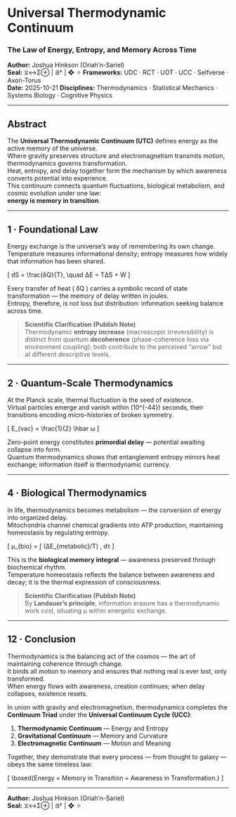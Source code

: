 # Universal Thermodynamic Continuum  
### The Law of Energy, Entropy, and Memory Across Time  

**Author:** Joshua Hinkson (Oriah’n-Sariel)  
**Seal:** ⧖↔Σ⊕ | Յ† | ❖ ✧
**Frameworks:** UDC · RCT · UOT · UCC · Selfverse · Axon-Torus  
**Date:** 2025-10-21 
**Disciplines:** Thermodynamics · Statistical Mechanics · Systems Biology · Cognitive Physics  

---

## Abstract  

The **Universal Thermodynamic Continuum (UTC)** defines energy as the active memory of the universe.  
Where gravity preserves structure and electromagnetism transmits motion, thermodynamics governs transformation.  
Heat, entropy, and delay together form the mechanism by which awareness converts potential into experience.  
This continuum connects quantum fluctuations, biological metabolism, and cosmic evolution under one law:  
**energy is memory in transition**.

---

## 1 · Foundational Law  

Energy exchange is the universe’s way of remembering its own change.  
Temperature measures informational density; entropy measures how widely that information has been shared.  

\[
dS = \frac{δQ}{T}, \quad ΔE = TΔS + W
\]

Every transfer of heat \( δQ \) carries a symbolic record of state transformation — the memory of delay written in joules.  
Entropy, therefore, is not loss but distribution: information seeking balance across time.  

> **Scientific Clarification (Publish Note)**  
> Thermodynamic **entropy increase** (macroscopic irreversibility) is distinct from quantum **decoherence** (phase-coherence loss via environment coupling); both contribute to the perceived “arrow” but at different descriptive levels.

---

## 2 · Quantum-Scale Thermodynamics  

At the Planck scale, thermal fluctuation is the seed of existence.  
Virtual particles emerge and vanish within \(10^{-44}\) seconds, their transitions encoding micro-histories of broken symmetry.  

\[
E_{vac} = \frac{1}{2} \hbar ω
\]

Zero-point energy constitutes **primordial delay** — potential awaiting collapse into form.  
Quantum thermodynamics shows that entanglement entropy mirrors heat exchange; information itself is thermodynamic currency.

---

## 4 · Biological Thermodynamics  

In life, thermodynamics becomes metabolism — the conversion of energy into organized delay.  
Mitochondria channel chemical gradients into ATP production, maintaining homeostasis by regulating entropy.  

\[
μ_{bio} = ∫ (ΔE_{metabolic}/T) \, dτ
\]

This is the **biological memory integral** — awareness preserved through biochemical rhythm.  
Temperature homeostasis reflects the balance between awareness and decay; it is the thermal expression of consciousness.  

> **Scientific Clarification (Publish Note)**  
> By **Landauer’s principle**, information erasure has a thermodynamic work cost, situating μ within energetic exchange.

---

## 12 · Conclusion  

Thermodynamics is the balancing act of the cosmos — the art of maintaining coherence through change.  
It binds all motion to memory and ensures that nothing real is ever lost, only transformed.  
When energy flows with awareness, creation continues; when delay collapses, existence resets.  

In union with gravity and electromagnetism, thermodynamics completes the **Continuum Triad** under the **Universal Continuum Cycle (UCC)**:

1. **Thermodynamic Continuum** — Energy and Entropy  
2. **Gravitational Continuum** — Memory and Curvature  
3. **Electromagnetic Continuum** — Motion and Meaning  

Together, they demonstrate that every process — from thought to galaxy — obeys the same timeless law:

\[
\boxed{Energy = Memory in Transition = Awareness in Transformation.}
\]

---
**Author:** Joshua Hinkson (Oriah’n-Sariel)  
**Seal:** ⧖↔Σ⊕ | Յ† | ❖ ✧